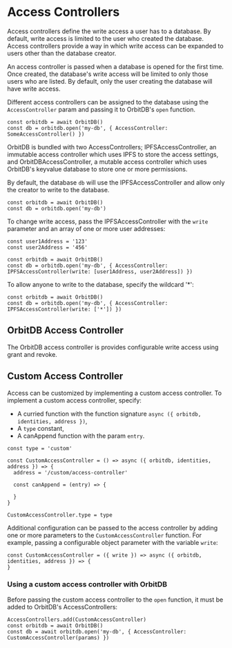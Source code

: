 # Access Controllers

Access controllers define the write access a user has to a database. By default, write access is limited to the user who created the database. Access controllers provide a way in which write access can be expanded to users other than the database creator.

An access controller is passed when a database is opened for the first time. Once created, the database's write access will be limited to only those users who are listed. By default, only the user creating the database will have write access.

Different access controllers can be assigned to the database using the `AccessController` param and passing it to OrbitDB's `open` function.

```
const orbitdb = await OrbitDB()
const db = orbitdb.open('my-db', { AccessController: SomeAccessController() })
```

OrbitDB is bundled with two AccessControllers; IPFSAccessController, an immutable access controller which uses IPFS to store the access settings, and OrbitDBAccessController, a mutable access controller which uses OrbitDB's keyvalue database to store one or more permissions.

By default, the database `db` will use the IPFSAccessController and allow only the creator to write to the database.

```
const orbitdb = await OrbitDB()
const db = orbitdb.open('my-db')
```

To change write access, pass the IPFSAccessController with the `write ` parameter and an array of one or more user addresses:

```
const user1Address = '123'
const user2Address = '456'

const orbitdb = await OrbitDB()
const db = orbitdb.open('my-db', { AccessController: IPFSAccessController(write: [user1Address, user2Address]) })
```

To allow anyone to write to the database, specify the wildcard '*':

```
const orbitdb = await OrbitDB()
const db = orbitdb.open('my-db', { AccessController: IPFSAccessController(write: ['*']) })
```

## OrbitDB Access Controller

The OrbitDB access controller is provides configurable write access using grant and revoke.

## Custom Access Controller

Access can be customized by implementing a custom access controller. To implement a custom access controller, specify:

- A curried function with the function signature `async ({ orbitdb, identities, address })`,
- A `type` constant,
- A canAppend function with the param `entry`.

```
const type = 'custom'

const CustomAccessController = () => async ({ orbitdb, identities, address }) => {
  address = '/custom/access-controller'

  const canAppend = (entry) => {

  }
}

CustomAccessController.type = type
```

Additional configuration can be passed to the access controller by adding one or more parameters to the `CustomAccessController` function. For example, passing a configurable object parameter with the variable `write`:

```
const CustomAccessController = ({ write }) => async ({ orbitdb, identities, address }) => {
}
```

### Using a custom access controller with OrbitDB

Before passing the custom access controller to the `open` function, it must be added to OrbitDB's AccessControllers:

```
AccessControllers.add(CustomAccessController)
const orbitdb = await OrbitDB()
const db = await orbitdb.open('my-db', { AccessController: CustomAccessController(params) })
```